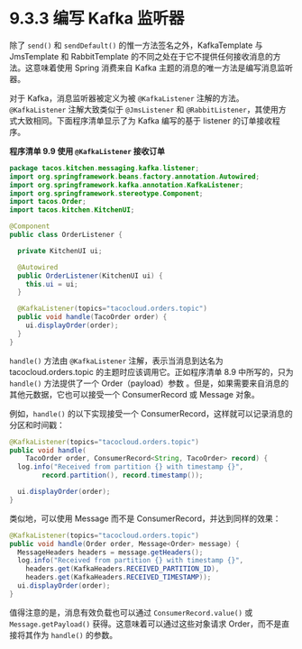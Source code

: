 # 9.3.3 编写 Kafka 监听器

除了 `send()` 和 `sendDefault()` 的惟一方法签名之外，KafkaTemplate 与 JmsTemplate 和 RabbitTemplate 的不同之处在于它不提供任何接收消息的方法。这意味着使用 Spring 消费来自 Kafka 主题的消息的唯一方法是编写消息监听器。

对于 Kafka，消息监听器被定义为被 `@KafkaListener` 注解的方法。`@KafkaListener` 注解大致类似于 `@JmsListener` 和 `@RabbitListener`，其使用方式大致相同。下面程序清单显示了为 Kafka 编写的基于 listener 的订单接收程序。

**程序清单 9.9 使用 `@KafkaListener` 接收订单**
```java
package tacos.kitchen.messaging.kafka.listener;
import org.springframework.beans.factory.annotation.Autowired;
import org.springframework.kafka.annotation.KafkaListener;
import org.springframework.stereotype.Component;
import tacos.Order;
import tacos.kitchen.KitchenUI;

@Component
public class OrderListener {

  private KitchenUI ui;

  @Autowired
  public OrderListener(KitchenUI ui) {
    this.ui = ui;
  }

  @KafkaListener(topics="tacocloud.orders.topic")
  public void handle(TacoOrder order) {
    ui.displayOrder(order);
  }
}
```

`handle()` 方法由 `@KafkaListener` 注解，表示当消息到达名为 tacocloud.orders.topic 的主题时应该调用它。正如程序清单 8.9 中所写的，只为 `handle()` 方法提供了一个 Order（payload）参数 。但是，如果需要来自消息的其他元数据，它也可以接受一个 ConsumerRecord 或 Message 对象。

例如，`handle()` 的以下实现接受一个 ConsumerRecord，这样就可以记录消息的分区和时间戳：

```java
@KafkaListener(topics="tacocloud.orders.topic")
public void handle(
    TacoOrder order, ConsumerRecord<String, TacoOrder> record) {
  log.info("Received from partition {} with timestamp {}",
        record.partition(), record.timestamp());

  ui.displayOrder(order);
}
```

类似地，可以使用 Message 而不是 ConsumerRecord，并达到同样的效果：

```java
@KafkaListener(topics="tacocloud.orders.topic")
public void handle(Order order, Message<Order> message) {
  MessageHeaders headers = message.getHeaders();
  log.info("Received from partition {} with timestamp {}",
    headers.get(KafkaHeaders.RECEIVED_PARTITION_ID),
    headers.get(KafkaHeaders.RECEIVED_TIMESTAMP));
  ui.displayOrder(order);
}
```

值得注意的是，消息有效负载也可以通过 `ConsumerRecord.value()` 或 `Message.getPayload()` 获得。这意味着可以通过这些对象请求 Order，而不是直接将其作为 `handle()` 的参数。

